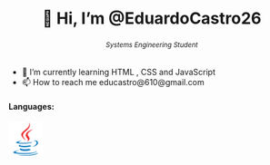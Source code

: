 <h1 align="center">👋 Hi, I’m @EduardoCastro26</h1><h6 align="center"><small>Systems Engineering Student</small></h6>

<!--<hr>
<div></div>-->
<ul>
  <li>🌱 I’m currently learning HTML , CSS and JavaScript</li>
  <li>📫 How to reach me educastro@610@gmail.com</li>
</ul>
 
 <h4>Languages:</h4>
<p>
  <img src="https://raw.githubusercontent.com/devicons/devicon/master/icons/java/java-original.svg"
 alt="java" width="60" height="60"></p>
 
 
<!--
👀 I’m interested in ...
💞️ I’m looking to collaborate on ...
📫 How to reach me educastro@610@gmail.com-->

<!---
EduardoCastro26/EduardoCastro26 is a ✨ special ✨ repository because its `README.md` (this file) appears on your GitHub profile.
You can click the Preview link to take a look at your changes.
--->
